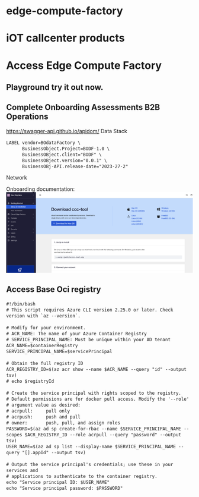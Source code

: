 # edge-compute-factory


# iOT callcenter products 

# Access Edge Compute Factory  

## Playground try it out now.


## Complete Onboarding Assessments B2B Operations


https://swagger-api.github.io/apidom/
Data Stack 
``` 
LABEL vendor=BOdataFactory \
      BusinessObject.Project=BODF-1.0 \
      BusinessOBject.client="BODF" \  
      BusinessOBject.version="0.0.1" \
      BusinessOBj-API.release-date="2023-27-2"

``` 


Network 



Onboarding documentation: 
![alt text][dashboard]

[dashboard]: https://github.com/andrewpsp/edge-compute-factory/blob/main/images/ccc-tool-dashboard.png "ccc-tool download and ccc dashboard"




## Access Base Oci registry  
```
#!/bin/bash
# This script requires Azure CLI version 2.25.0 or later. Check version with `az --version`.

# Modify for your environment.
# ACR_NAME: The name of your Azure Container Registry
# SERVICE_PRINCIPAL_NAME: Must be unique within your AD tenant
ACR_NAME=$containerRegistry
SERVICE_PRINCIPAL_NAME=$servicePrincipal

# Obtain the full registry ID
ACR_REGISTRY_ID=$(az acr show --name $ACR_NAME --query "id" --output tsv)
# echo $registryId

# Create the service principal with rights scoped to the registry.
# Default permissions are for docker pull access. Modify the '--role'
# argument value as desired:
# acrpull:     pull only
# acrpush:     push and pull
# owner:       push, pull, and assign roles
PASSWORD=$(az ad sp create-for-rbac --name $SERVICE_PRINCIPAL_NAME --scopes $ACR_REGISTRY_ID --role acrpull --query "password" --output tsv)
USER_NAME=$(az ad sp list --display-name $SERVICE_PRINCIPAL_NAME --query "[].appId" --output tsv)

# Output the service principal's credentials; use these in your services and
# applications to authenticate to the container registry.
echo "Service principal ID: $USER_NAME"
echo "Service principal password: $PASSWORD"
```

